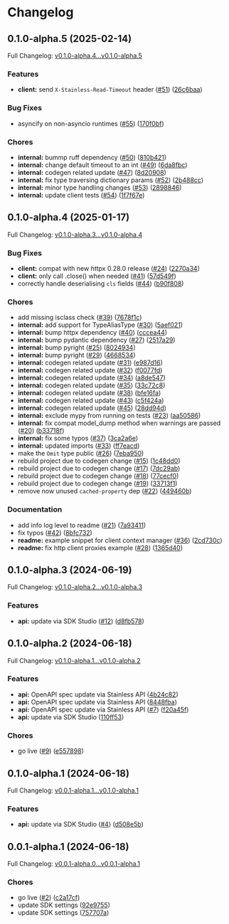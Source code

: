 # Changelog

## 0.1.0-alpha.5 (2025-02-14)

Full Changelog: [v0.1.0-alpha.4...v0.1.0-alpha.5](https://github.com/jc-nana/lucere-python/compare/v0.1.0-alpha.4...v0.1.0-alpha.5)

### Features

* **client:** send `X-Stainless-Read-Timeout` header ([#51](https://github.com/jc-nana/lucere-python/issues/51)) ([26c6baa](https://github.com/jc-nana/lucere-python/commit/26c6baa2e3773790bc6cdfd3084314a1ed264147))


### Bug Fixes

* asyncify on non-asyncio runtimes ([#55](https://github.com/jc-nana/lucere-python/issues/55)) ([170f0bf](https://github.com/jc-nana/lucere-python/commit/170f0bf4d6aceeb6fddaaa9b28d79f0e5239f085))


### Chores

* **internal:** bummp ruff dependency ([#50](https://github.com/jc-nana/lucere-python/issues/50)) ([810b421](https://github.com/jc-nana/lucere-python/commit/810b4215b3b435f8e17cd65aa69e86dd080f5c0d))
* **internal:** change default timeout to an int ([#49](https://github.com/jc-nana/lucere-python/issues/49)) ([6da8fbc](https://github.com/jc-nana/lucere-python/commit/6da8fbc9d3dc9f47d9ad5e0886445efd00d2f280))
* **internal:** codegen related update ([#47](https://github.com/jc-nana/lucere-python/issues/47)) ([8d20908](https://github.com/jc-nana/lucere-python/commit/8d209083fa8cb06b84f8a842167b3195ec0dd26f))
* **internal:** fix type traversing dictionary params ([#52](https://github.com/jc-nana/lucere-python/issues/52)) ([2b488cc](https://github.com/jc-nana/lucere-python/commit/2b488cc8a4cd680498bfb0d40ba3d31c47dbee94))
* **internal:** minor type handling changes ([#53](https://github.com/jc-nana/lucere-python/issues/53)) ([2898846](https://github.com/jc-nana/lucere-python/commit/28988462a91dcae88c516ff1e9a4c2a5da960043))
* **internal:** update client tests ([#54](https://github.com/jc-nana/lucere-python/issues/54)) ([1f7f67e](https://github.com/jc-nana/lucere-python/commit/1f7f67e9b3c08cd0a4202c2f4568d415bd985b2c))

## 0.1.0-alpha.4 (2025-01-17)

Full Changelog: [v0.1.0-alpha.3...v0.1.0-alpha.4](https://github.com/jc-nana/lucere-python/compare/v0.1.0-alpha.3...v0.1.0-alpha.4)

### Bug Fixes

* **client:** compat with new httpx 0.28.0 release ([#24](https://github.com/jc-nana/lucere-python/issues/24)) ([2270a34](https://github.com/jc-nana/lucere-python/commit/2270a34688cdc7706cb8d4de01a72cbffa256063))
* **client:** only call .close() when needed ([#41](https://github.com/jc-nana/lucere-python/issues/41)) ([57d549f](https://github.com/jc-nana/lucere-python/commit/57d549f42930e67c9942608010d7c9cbc4d9e745))
* correctly handle deserialising `cls` fields ([#44](https://github.com/jc-nana/lucere-python/issues/44)) ([b90f808](https://github.com/jc-nana/lucere-python/commit/b90f8089847bbcdf5503f21ea1746a8de2af24b9))


### Chores

* add missing isclass check ([#39](https://github.com/jc-nana/lucere-python/issues/39)) ([7678f1c](https://github.com/jc-nana/lucere-python/commit/7678f1c2a0ed4cc08e95ca696160db72009d262b))
* **internal:** add support for TypeAliasType ([#30](https://github.com/jc-nana/lucere-python/issues/30)) ([5aef021](https://github.com/jc-nana/lucere-python/commit/5aef021d2ac8ab908188a2e715965bed2b77d9ff))
* **internal:** bump httpx dependency ([#40](https://github.com/jc-nana/lucere-python/issues/40)) ([cccea44](https://github.com/jc-nana/lucere-python/commit/cccea4447906ce7c37947c7d01714a31a46c7581))
* **internal:** bump pydantic dependency ([#27](https://github.com/jc-nana/lucere-python/issues/27)) ([2517a29](https://github.com/jc-nana/lucere-python/commit/2517a2998f84acc0a43c37ae2b1c52df5d44edb6))
* **internal:** bump pyright ([#25](https://github.com/jc-nana/lucere-python/issues/25)) ([8024934](https://github.com/jc-nana/lucere-python/commit/802493440ef0622500331d294d5ca26075d07792))
* **internal:** bump pyright ([#29](https://github.com/jc-nana/lucere-python/issues/29)) ([4668534](https://github.com/jc-nana/lucere-python/commit/46685341c42af3b4e773d60860b32768f6eca4a6))
* **internal:** codegen related update ([#31](https://github.com/jc-nana/lucere-python/issues/31)) ([e987d16](https://github.com/jc-nana/lucere-python/commit/e987d16a07ad3bde6ad60f57698ea71c5ea86573))
* **internal:** codegen related update ([#32](https://github.com/jc-nana/lucere-python/issues/32)) ([f0077fd](https://github.com/jc-nana/lucere-python/commit/f0077fdaf69ab20cd933613d8742e41165e2b37d))
* **internal:** codegen related update ([#34](https://github.com/jc-nana/lucere-python/issues/34)) ([a8de547](https://github.com/jc-nana/lucere-python/commit/a8de547f1f43b7237bed73657b039b108fb147eb))
* **internal:** codegen related update ([#35](https://github.com/jc-nana/lucere-python/issues/35)) ([33c72c8](https://github.com/jc-nana/lucere-python/commit/33c72c81ae66fa08a0cffe1f179614a9ebf08568))
* **internal:** codegen related update ([#38](https://github.com/jc-nana/lucere-python/issues/38)) ([bfe16fa](https://github.com/jc-nana/lucere-python/commit/bfe16fad6c7ff1e5f5d0e9353dc4c06a34e6977f))
* **internal:** codegen related update ([#43](https://github.com/jc-nana/lucere-python/issues/43)) ([c5f424a](https://github.com/jc-nana/lucere-python/commit/c5f424aff9d12a2912f82b303ef64ec317104517))
* **internal:** codegen related update ([#45](https://github.com/jc-nana/lucere-python/issues/45)) ([28dd94d](https://github.com/jc-nana/lucere-python/commit/28dd94d4713b78b102fd919ce2541ea2fa54d8ea))
* **internal:** exclude mypy from running on tests ([#23](https://github.com/jc-nana/lucere-python/issues/23)) ([aa50586](https://github.com/jc-nana/lucere-python/commit/aa50586c68860081401e161808148e016b350e93))
* **internal:** fix compat model_dump method when warnings are passed ([#20](https://github.com/jc-nana/lucere-python/issues/20)) ([b33718f](https://github.com/jc-nana/lucere-python/commit/b33718fae22ec504962bde2b768d5aad2e086a3b))
* **internal:** fix some typos ([#37](https://github.com/jc-nana/lucere-python/issues/37)) ([3ca2a6e](https://github.com/jc-nana/lucere-python/commit/3ca2a6e3574bf76683acec31207081089706acc6))
* **internal:** updated imports ([#33](https://github.com/jc-nana/lucere-python/issues/33)) ([ff7eacd](https://github.com/jc-nana/lucere-python/commit/ff7eacd06cd89092818cd19bba7654be58b922e5))
* make the `Omit` type public ([#26](https://github.com/jc-nana/lucere-python/issues/26)) ([7eba950](https://github.com/jc-nana/lucere-python/commit/7eba950fde132a56b6e1e8aa2ee9d984750e781f))
* rebuild project due to codegen change ([#15](https://github.com/jc-nana/lucere-python/issues/15)) ([1c48dd0](https://github.com/jc-nana/lucere-python/commit/1c48dd0eb9883af41a334d84b0cdb095de206b69))
* rebuild project due to codegen change ([#17](https://github.com/jc-nana/lucere-python/issues/17)) ([7dc29ab](https://github.com/jc-nana/lucere-python/commit/7dc29abd07b6db08dbac3a08a70fd6f32c3f1360))
* rebuild project due to codegen change ([#18](https://github.com/jc-nana/lucere-python/issues/18)) ([77cecf0](https://github.com/jc-nana/lucere-python/commit/77cecf048f4a3f438d28b50d74771d390c41f6d6))
* rebuild project due to codegen change ([#19](https://github.com/jc-nana/lucere-python/issues/19)) ([33713f1](https://github.com/jc-nana/lucere-python/commit/33713f1c475dcc442c3effe185bfd43424313f3d))
* remove now unused `cached-property` dep ([#22](https://github.com/jc-nana/lucere-python/issues/22)) ([449460b](https://github.com/jc-nana/lucere-python/commit/449460b4653f15ca1f1820ecdc3e22ffab9dfee2))


### Documentation

* add info log level to readme ([#21](https://github.com/jc-nana/lucere-python/issues/21)) ([7a93411](https://github.com/jc-nana/lucere-python/commit/7a934116b1a7bd7ad42529feda8215a8e31d9a0b))
* fix typos ([#42](https://github.com/jc-nana/lucere-python/issues/42)) ([8bfc732](https://github.com/jc-nana/lucere-python/commit/8bfc732a095a783a1c33c502dc84163495063f80))
* **readme:** example snippet for client context manager ([#36](https://github.com/jc-nana/lucere-python/issues/36)) ([2cd730c](https://github.com/jc-nana/lucere-python/commit/2cd730c46c0bc93dbba342050743b4d5335dc2c4))
* **readme:** fix http client proxies example ([#28](https://github.com/jc-nana/lucere-python/issues/28)) ([1365d40](https://github.com/jc-nana/lucere-python/commit/1365d40e19906497a748c0f3214f3cff05b82ccd))

## 0.1.0-alpha.3 (2024-06-19)

Full Changelog: [v0.1.0-alpha.2...v0.1.0-alpha.3](https://github.com/jc-nana/lucere-python/compare/v0.1.0-alpha.2...v0.1.0-alpha.3)

### Features

* **api:** update via SDK Studio ([#12](https://github.com/jc-nana/lucere-python/issues/12)) ([d8fb578](https://github.com/jc-nana/lucere-python/commit/d8fb578fea9a4ec7534915b842f3dbbbf28399b1))

## 0.1.0-alpha.2 (2024-06-18)

Full Changelog: [v0.1.0-alpha.1...v0.1.0-alpha.2](https://github.com/jc-nana/lucere-python/compare/v0.1.0-alpha.1...v0.1.0-alpha.2)

### Features

* **api:** OpenAPI spec update via Stainless API ([4b24c82](https://github.com/jc-nana/lucere-python/commit/4b24c82d103c1000bc6df0fbacb204256b3d6eee))
* **api:** OpenAPI spec update via Stainless API ([8448fba](https://github.com/jc-nana/lucere-python/commit/8448fbaf5fd561800c7d2bee71d77cb3a441e8f2))
* **api:** OpenAPI spec update via Stainless API ([#7](https://github.com/jc-nana/lucere-python/issues/7)) ([f20a45f](https://github.com/jc-nana/lucere-python/commit/f20a45fa3d6c84fcd7e86f4da51a961e0bcf5f1b))
* **api:** update via SDK Studio ([110ff53](https://github.com/jc-nana/lucere-python/commit/110ff53b5df87d32a1dcf91e550b32625f0f29df))


### Chores

* go live ([#9](https://github.com/jc-nana/lucere-python/issues/9)) ([e557898](https://github.com/jc-nana/lucere-python/commit/e557898fb8c2fef07a20c1029a7bd732f4d0348b))

## 0.1.0-alpha.1 (2024-06-18)

Full Changelog: [v0.0.1-alpha.1...v0.1.0-alpha.1](https://github.com/jc-nana/lucere-python/compare/v0.0.1-alpha.1...v0.1.0-alpha.1)

### Features

* **api:** update via SDK Studio ([#4](https://github.com/jc-nana/lucere-python/issues/4)) ([d508e5b](https://github.com/jc-nana/lucere-python/commit/d508e5b81a4b3f8cdf12c504fa322f4d02599c5d))

## 0.0.1-alpha.1 (2024-06-18)

Full Changelog: [v0.0.1-alpha.0...v0.0.1-alpha.1](https://github.com/jc-nana/lucere-python/compare/v0.0.1-alpha.0...v0.0.1-alpha.1)

### Chores

* go live ([#2](https://github.com/jc-nana/lucere-python/issues/2)) ([c2a17cf](https://github.com/jc-nana/lucere-python/commit/c2a17cf19cf973d991f8bc9b6d9f15b90ecc350b))
* update SDK settings ([92e9755](https://github.com/jc-nana/lucere-python/commit/92e97553066af06d2491d3a31d11474662bd13ef))
* update SDK settings ([757707a](https://github.com/jc-nana/lucere-python/commit/757707a8792f0f2952517140b94fc9cf2e5f3ca2))

